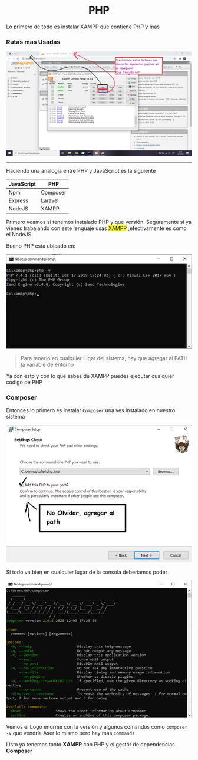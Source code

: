<h1 align="center">PHP</h1>

Lo primero de todo es instalar XAMPP que contiene PHP y mas

### Rutas mas Usadas

![Apache y MySQL](Apache-MySQL.png)



<hr>

Haciendo una analogía entre PHP y JavaScript es la siguiente

| JavaScript | PHP      |
| ---------- | -------- |
| Npm        | Composer |
| Express    | Laravel  |
| NodeJS     | XAMPP    |

Primero veamos si tenemos instalado PHP y que versión. Seguramente si ya vienes trabajando con este lenguaje usas <span style="background:yellow;">XAMPP</span> ,efectivamente es como el NodeJS

Bueno PHP esta ubicado en:

![ubicacion-php](ubicacion-php.png)

> Para tenerlo en cualquier lugar del sistema, hay que agregar al PATH la variable de entorno

Ya con esto y con lo que sabes de XAMPP puedes ejecutar cualquier código de PHP



### Composer

Entonces lo primero es instalar `Composer` una ves instalado en nuestro sistema

![install-composer](install-composer.png)



Si todo va bien en cualquier lugar de la consola deberíamos poder

![composer-v](composer-v.png)

Vemos el Logo enorme con la versión y algunos comandos como `composer -V` que vendría Aser lo mismo pero hay mas `commands`

Listo ya tenemos tanto **XAMPP** con PHP y el gestor de dependencias **Composer**



